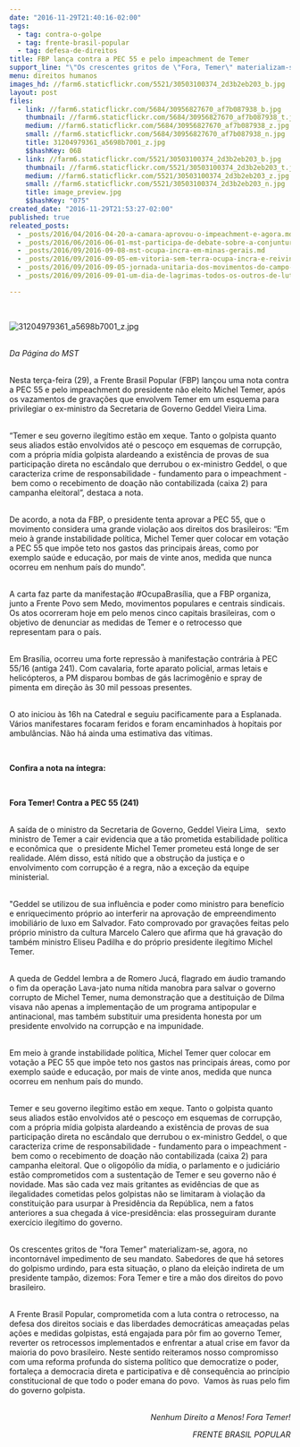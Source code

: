 ```yaml
---
date: "2016-11-29T21:40:16-02:00"
tags:
  - tag: contra-o-golpe
  - tag: frente-brasil-popular
  - tag: defesa-de-direitos
title: FBP lança contra a PEC 55 e pelo impeachment de Temer
support_line: "\"Os crescentes gritos de \"Fora, Temer\" materializam-se, agora, no incontornável impedimento de seu mandato\", diz a carta"
menu: direitos humanos
images_hd: //farm6.staticflickr.com/5521/30503100374_2d3b2eb203_b.jpg
layout: post
files:
  - link: //farm6.staticflickr.com/5684/30956827670_af7b087938_b.jpg
    thumbnail: //farm6.staticflickr.com/5684/30956827670_af7b087938_t.jpg
    medium: //farm6.staticflickr.com/5684/30956827670_af7b087938_z.jpg
    small: //farm6.staticflickr.com/5684/30956827670_af7b087938_n.jpg
    title: 31204979361_a5698b7001_z.jpg
    $$hashKey: 06B
  - link: //farm6.staticflickr.com/5521/30503100374_2d3b2eb203_b.jpg
    thumbnail: //farm6.staticflickr.com/5521/30503100374_2d3b2eb203_t.jpg
    medium: //farm6.staticflickr.com/5521/30503100374_2d3b2eb203_z.jpg
    small: //farm6.staticflickr.com/5521/30503100374_2d3b2eb203_n.jpg
    title: image_preview.jpg
    $$hashKey: "075"
created_date: "2016-11-29T21:53:27-02:00"
published: true
releated_posts:
  - _posts/2016/04/2016-04-20-a-camara-aprovou-o-impeachment-e-agora.md
  - _posts/2016/06/2016-06-01-mst-participa-de-debate-sobre-a-conjuntura-com-a-frente-brasil-popular-em-sao-paulo.md
  - _posts/2016/09/2016-09-08-mst-ocupa-incra-em-minas-gerais.md
  - _posts/2016/09/2016-09-05-em-vitoria-sem-terra-ocupa-incra-e-reivindica-a-criacao-de-assentamentos.md
  - _posts/2016/09/2016-09-05-jornada-unitaria-dos-movimentos-do-campo-mobiliza-milhares-de-pessoas-em-todo-pais.md
  - _posts/2016/09/2016-09-01-um-dia-de-lagrimas-todos-os-outros-de-luta.md

---
```

<p>&nbsp;</p>

<p><img alt="31204979361_a5698b7001_z.jpg" src="//farm6.staticflickr.com/5684/30956827670_af7b087938_b.jpg" /></p>

<p><br />
<em>Da P&aacute;gina do MST&nbsp;</em></p>

<p><br />
Nesta ter&ccedil;a-feira (29), a&nbsp;Frente Brasil Popular (FBP) lan&ccedil;ou uma nota contra a PEC 55&nbsp;e pelo impeachment do presidente n&atilde;o eleito Michel Temer, ap&oacute;s os vazamentos de grava&ccedil;&otilde;es que envolvem Temer em um esquema para privilegiar o ex-ministro da Secretaria de Governo Geddel Vieira Lima.</p>

<p><br />
&ldquo;Temer e seu governo ileg&iacute;timo est&atilde;o em xeque. Tanto o golpista quanto seus aliados est&atilde;o envolvidos at&eacute; o pesco&ccedil;o em esquemas de corrup&ccedil;&atilde;o, com a pr&oacute;pria m&iacute;dia golpista alardeando a exist&ecirc;ncia de provas de sua participa&ccedil;&atilde;o direta no esc&acirc;ndalo que derrubou o ex-ministro Geddel, o que caracteriza crime de responsabilidade - fundamento para o impeachment - &nbsp;bem como o recebimento de doa&ccedil;&atilde;o n&atilde;o contabilizada (caixa 2) para campanha eleitoral&rdquo;, destaca a nota.</p>

<p><br />
De acordo, a nota da FBP, o presidente tenta aprovar a PEC 55, que o movimento considera uma grande viola&ccedil;&atilde;o aos direitos dos brasileiros: &ldquo;Em meio &agrave; grande instabilidade pol&iacute;tica, Michel Temer quer colocar em vota&ccedil;&atilde;o a PEC 55 que imp&otilde;e teto nos gastos das principais &aacute;reas, como por exemplo sa&uacute;de e educa&ccedil;&atilde;o, por mais de vinte anos, medida que nunca ocorreu em nenhum pa&iacute;s do mundo&rdquo;.</p>

<p><br />
A carta faz parte da manifesta&ccedil;&atilde;o #OcupaBras&iacute;lia, que a FBP organiza, junto a Frente Povo sem Medo, movimentos populares e centrais sindicais. Os atos ocorreram hoje em pelo menos cinco capitais brasileiras, com o objetivo de denunciar as medidas de Temer e o retrocesso que representam para o pa&iacute;s.</p>

<p><br />
Em Bras&iacute;lia, ocorreu uma forte repress&atilde;o &agrave; manifesta&ccedil;&atilde;o contr&aacute;ria &agrave; PEC 55/16 (antiga 241).&nbsp;Com cavalaria, forte aparato policial, armas letais e helic&oacute;pteros, a PM disparou bombas de g&aacute;s lacrimog&ecirc;nio e spray de pimenta em dire&ccedil;&atilde;o &agrave;s 30 mil pessoas presentes.&nbsp;</p>

<p><br />
O ato iniciou &agrave;s 16h na Catedral e seguiu pacificamente para a Esplanada. V&aacute;rios manifestares focaram feridos e foram encaminhados &agrave; hopitais por ambul&acirc;ncias. N&atilde;o h&aacute; ainda uma estimativa das v&iacute;timas.</p>

<p>&nbsp;</p>

<p><strong>Confira a nota na &iacute;ntegra:</strong></p>

<p>&nbsp;</p>

<p><strong>Fora Temer! Contra a PEC 55 (241)</strong></p>

<p><br />
A sa&iacute;da de o ministro da Secretaria de Governo, Geddel Vieira Lima, &nbsp; sexto ministro de Temer a cair evidencia que a t&atilde;o prometida estabilidade pol&iacute;tica e econ&ocirc;mica que &nbsp;o presidente Michel Temer prometeu est&aacute; longe de ser realidade. Al&eacute;m disso, est&aacute; n&iacute;tido que a obstru&ccedil;&atilde;o da justi&ccedil;a e o envolvimento com corrup&ccedil;&atilde;o &eacute; a regra, n&atilde;o a exce&ccedil;&atilde;o da equipe ministerial.</p>

<p><br />
&quot;Geddel se utilizou de sua influ&ecirc;ncia e poder como ministro para benef&iacute;cio e enriquecimento pr&oacute;prio ao interferir na aprova&ccedil;&atilde;o de empreendimento imobili&aacute;rio de luxo em Salvador. Fato comprovado por grava&ccedil;&otilde;es feitas pelo pr&oacute;prio ministro da cultura Marcelo Calero que afirma que h&aacute; grava&ccedil;&atilde;o do tamb&eacute;m ministro Eliseu Padilha e do pr&oacute;prio presidente ileg&iacute;timo Michel Temer.</p>

<p><br />
A queda de Geddel lembra a de Romero Juc&aacute;, flagrado em &aacute;udio tramando o fim da opera&ccedil;&atilde;o Lava-jato numa n&iacute;tida manobra para salvar o governo corrupto de Michel Temer, numa demonstra&ccedil;&atilde;o que a destitui&ccedil;&atilde;o de Dilma visava n&atilde;o apenas a implementa&ccedil;&atilde;o de um programa antipopular e antinacional, mas tamb&eacute;m substituir uma presidenta honesta por um presidente envolvido na corrup&ccedil;&atilde;o e na impunidade.</p>

<p><br />
Em meio &agrave; grande instabilidade pol&iacute;tica, Michel Temer quer colocar em vota&ccedil;&atilde;o a PEC 55 que imp&otilde;e teto nos gastos nas principais &aacute;reas, como por exemplo sa&uacute;de e educa&ccedil;&atilde;o, por mais de vinte anos, medida que nunca ocorreu em nenhum pa&iacute;s do mundo.</p>

<p><br />
Temer e seu governo ileg&iacute;timo est&atilde;o em xeque. Tanto o golpista quanto seus aliados est&atilde;o envolvidos at&eacute; o pesco&ccedil;o em esquemas de corrup&ccedil;&atilde;o, com a pr&oacute;pria m&iacute;dia golpista alardeando a exist&ecirc;ncia de provas de sua participa&ccedil;&atilde;o direta no esc&acirc;ndalo que derrubou o ex-ministro Geddel, o que caracteriza crime de responsabilidade - fundamento para o impeachment - &nbsp;bem como o recebimento de doa&ccedil;&atilde;o n&atilde;o contabilizada (caixa 2) para campanha eleitoral. Que o oligop&oacute;lio da m&iacute;dia, o parlamento e o judici&aacute;rio est&atilde;o comprometidos com a sustenta&ccedil;&atilde;o de Temer e seu governo n&atilde;o &eacute; novidade. Mas s&atilde;o cada vez mais gritantes as evid&ecirc;ncias de que as ilegalidades cometidas pelos golpistas n&atilde;o se limitaram &agrave; viola&ccedil;&atilde;o da constitui&ccedil;&atilde;o para usurpar &agrave; Presid&ecirc;ncia da Rep&uacute;blica, nem a fatos anteriores a sua chegada &aacute; vice-presid&ecirc;ncia: elas prosseguiram durante exerc&iacute;cio ileg&iacute;timo do governo.</p>

<p><br />
Os crescentes gritos de &quot;fora Temer&quot; materializam-se, agora, no incontorn&aacute;vel impedimento de seu mandato. Sabedores de que h&aacute; setores do golpismo urdindo, para esta situa&ccedil;&atilde;o, o plano da elei&ccedil;&atilde;o indireta de um presidente tamp&atilde;o, dizemos: Fora Temer e tire a m&atilde;o dos direitos do povo brasileiro.</p>

<p><br />
A Frente Brasil Popular, comprometida com a luta contra o retrocesso, na defesa dos direitos sociais e das liberdades democr&aacute;ticas amea&ccedil;adas pelas a&ccedil;&otilde;es e medidas golpistas, est&aacute; engajada para p&ocirc;r fim ao governo Temer, reverter os retrocessos implementados e enfrentar a atual crise em favor da maioria do povo brasileiro. Neste sentido reiteramos nosso compromisso com uma reforma profunda do sistema pol&iacute;tico que democratize o poder, fortale&ccedil;a a democracia direta e participativa e d&ecirc; consequ&ecirc;ncia ao princ&iacute;pio constitucional de que todo o poder emana do povo. &nbsp;Vamos &agrave;s ruas pelo fim do governo golpista.</p>

<p style="text-align: right;"><br />
<em>Nenhum Direito a Menos! Fora Temer!</em></p>

<p style="text-align: right;"><em>FRENTE BRASIL POPULAR⁠⁠⁠⁠</em></p>
